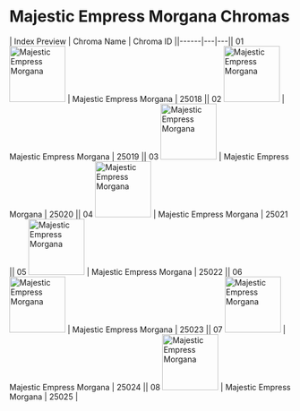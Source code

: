# Majestic Empress Morgana Chromas

| Index  Preview | Chroma Name | Chroma ID ||------|---|---|| 01  <img src='https://raw.communitydragon.org/latest/plugins/rcp-be-lol-game-data/global/default/v1/champion-chroma-images/25/25018.png' alt='Majestic Empress Morgana' width='100'> | Majestic Empress Morgana | 25018 || 02  <img src='https://raw.communitydragon.org/latest/plugins/rcp-be-lol-game-data/global/default/v1/champion-chroma-images/25/25019.png' alt='Majestic Empress Morgana' width='100'> | Majestic Empress Morgana | 25019 || 03  <img src='https://raw.communitydragon.org/latest/plugins/rcp-be-lol-game-data/global/default/v1/champion-chroma-images/25/25020.png' alt='Majestic Empress Morgana' width='100'> | Majestic Empress Morgana | 25020 || 04  <img src='https://raw.communitydragon.org/latest/plugins/rcp-be-lol-game-data/global/default/v1/champion-chroma-images/25/25021.png' alt='Majestic Empress Morgana' width='100'> | Majestic Empress Morgana | 25021 || 05  <img src='https://raw.communitydragon.org/latest/plugins/rcp-be-lol-game-data/global/default/v1/champion-chroma-images/25/25022.png' alt='Majestic Empress Morgana' width='100'> | Majestic Empress Morgana | 25022 || 06  <img src='https://raw.communitydragon.org/latest/plugins/rcp-be-lol-game-data/global/default/v1/champion-chroma-images/25/25023.png' alt='Majestic Empress Morgana' width='100'> | Majestic Empress Morgana | 25023 || 07  <img src='https://raw.communitydragon.org/latest/plugins/rcp-be-lol-game-data/global/default/v1/champion-chroma-images/25/25024.png' alt='Majestic Empress Morgana' width='100'> | Majestic Empress Morgana | 25024 || 08  <img src='https://raw.communitydragon.org/latest/plugins/rcp-be-lol-game-data/global/default/v1/champion-chroma-images/25/25025.png' alt='Majestic Empress Morgana' width='100'> | Majestic Empress Morgana | 25025 |